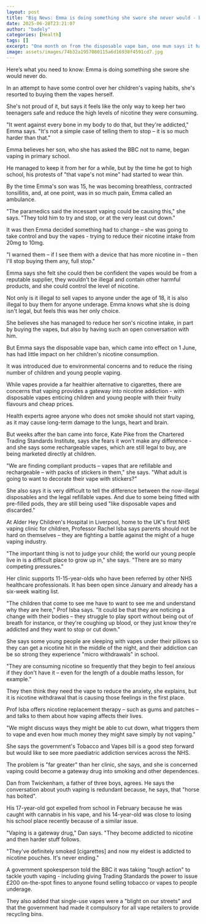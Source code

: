 ```yaml
---
layout: post
title: "Big News: Emma is doing something she swore she never would - buying her kids vapes"
date: 2025-06-28T23:21:07
author: "badely"
categories: [Health]
tags: []
excerpt: "One month on from the disposable vape ban, one mum says it has had little impact on her children's nicotine consumption."
image: assets/images/74b32a1957080115a6d16938f4591cd7.jpg
---
```


Here’s what you need to know: Emma is doing something she swore she would never do.

In an attempt to have some control over her children's vaping habits, she's resorted to buying them the vapes herself.

She's not proud of it, but says it feels like the only way to keep her two teenagers safe and reduce the high levels of nicotine they were consuming.

"It went against every bone in my body to do that, but they're addicted," Emma says. "It's not a simple case of telling them to stop – it is so much harder than that."

Emma believes her son, who she has asked the BBC not to name, began vaping in primary school.

He managed to keep it from her for a while, but by the time he got to high school, his protests of "that vape's not mine" had started to wear thin.

By the time Emma's son was 15, he was becoming breathless, contracted tonsillitis, and, at one point, was in so much pain, Emma called an ambulance.

"The paramedics said the incessant vaping could be causing this," she says. "They told him to try and stop, or at the very least cut down."

It was then Emma decided something had to change – she was going to take control and buy the vapes - trying to reduce their nicotine intake from 20mg to 10mg.

"I warned them – if I see them with a device that has more nicotine in – then I'll stop buying them any, full stop."

Emma says she felt she could then be confident the vapes would be from a reputable supplier, they wouldn't be illegal and contain other harmful products, and she could control the level of nicotine.

Not only is it illegal to sell vapes to anyone under the age of 18, it is also illegal to buy them for anyone underage. Emma knows what she is doing isn't legal, but feels this was her only choice.

She believes she has managed to reduce her son's nicotine intake, in part by buying the vapes, but also by having such an open conversation with him.

But Emma says the disposable vape ban, which came into effect on 1 June, has had little impact on her children's nicotine consumption.

It was introduced due to environmental concerns and to reduce the rising number of children and young people vaping.

While vapes provide a far healthier alternative to cigarettes, there are concerns that vaping provides a gateway into nicotine addiction - with disposable vapes enticing children and young people with their fruity flavours and cheap prices.

Health experts agree anyone who does not smoke should not start vaping, as it may cause long-term damage to the lungs, heart and brain.

But weeks after the ban came into force, Kate Pike from the Chartered Trading Standards Institute, says she fears it won't make any difference - and she says some rechargeable vapes, which are still legal to buy, are being marketed directly at children.

"We are finding compliant products – vapes that are refillable and rechargeable – with packs of stickers in them," she says. "What adult is going to want to decorate their vape with stickers?"

She also says it is very difficult to tell the difference between the now-illegal disposables and the legal refillable vapes. And due to some being fitted with pre-filled pods, they are still being used "like disposable vapes and discarded."

At Alder Hey Children's Hospital in Liverpool, home to the UK's first NHS vaping clinic for children, Professor Rachel Isba says parents should not be hard on themselves – they are fighting a battle against the might of a huge vaping industry.

"The important thing is not to judge your child; the world our young people live in is a difficult place to grow up in," she says. "There are so many competing pressures."

Her clinic supports 11-15-year-olds who have been referred by other NHS healthcare professionals. It has been open since January and already has a six-week waiting list.

"The children that come to see me have to want to see me and understand why they are here," Prof Isba says. "It could be that they are noticing a change with their bodies – they struggle to play sport without being out of breath for instance, or they're coughing up blood, or they just know they're addicted and they want to stop or cut down."

She says some young people are sleeping with vapes under their pillows so they can get a nicotine hit in the middle of the night, and their addiction can be so strong they experience "micro withdrawals" in school.

"They are consuming nicotine so frequently that they begin to feel anxious if they don't have it – even for the length of a double maths lesson, for example."

They then think they need the vape to reduce the anxiety, she explains, but it is nicotine withdrawal that is causing those feelings in the first place.

Prof Isba offers nicotine replacement therapy – such as gums and patches – and talks to them about how vaping affects their lives.

"We might discuss ways they might be able to cut down, what triggers them to vape and even how much money they might save simply by not vaping."

She says the government's Tobacco and Vapes bill is a good step forward but would like to see more paediatric addiction services across the NHS.

The problem is "far greater" than her clinic, she says, and she is concerned vaping could become a gateway drug into smoking and other dependences.

Dan from Twickenham, a father of three boys, agrees. He says the conversation about youth vaping is redundant because, he says, that "horse has bolted".

His 17-year-old got expelled from school in February because he was caught with cannabis in his vape, and his 14-year-old was close to losing his school place recently because of a similar issue.

"Vaping is a gateway drug," Dan says. "They become addicted to nicotine and then harder stuff follows.

"They've definitely smoked [cigarettes] and now my eldest is addicted to nicotine pouches. It's never ending."

A government spokesperson told the BBC it was taking "tough action" to tackle youth vaping - including giving Trading Standards the power to issue £200 on-the-spot fines to anyone found selling tobacco or vapes to people underage.

They also added that single-use vapes were a "blight on our streets" and that the government had made it compulsory for all vape retailers to provide recycling bins.


